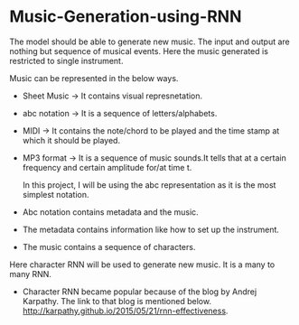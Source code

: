 # Music-Generation-using-RNN

The model should be able to generate new music. The input and output are nothing but sequence of musical events. Here the music generated  is restricted to single instrument.

Music can be represented in the below ways.
- Sheet Music -> It contains visual represnetation.
- abc notation -> It is a sequence of letters/alphabets.
- MIDI -> It contains the note/chord to be played and the time stamp at which it should be played.
- MP3 format -> It is a sequence of music sounds.It tells that at a certain frequency and certain amplitude for/at time t.

  In this project, I will be using the abc representation as it is the most simplest notation.
- Abc notation contains metadata and the music.
- The metadata contains information like how to set up the instrument.
- The music contains a sequence of characters.

Here character RNN will be used to generate new music. It is a many to many RNN.
- Character RNN became popular because of the blog by Andrej Karpathy. The link to that blog is mentioned below.
  http://karpathy.github.io/2015/05/21/rnn-effectiveness.

